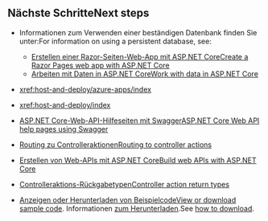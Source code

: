 ## <a name="next-steps"></a><span data-ttu-id="fb755-101">Nächste Schritte</span><span class="sxs-lookup"><span data-stu-id="fb755-101">Next steps</span></span>

* <span data-ttu-id="fb755-102">Informationen zum Verwenden einer beständigen Datenbank finden Sie unter:</span><span class="sxs-lookup"><span data-stu-id="fb755-102">For information on using a persistent database, see:</span></span>

  * [<span data-ttu-id="fb755-103">Erstellen einer Razor-Seiten-Web-App mit ASP.NET Core</span><span class="sxs-lookup"><span data-stu-id="fb755-103">Create a Razor Pages web app with ASP.NET Core</span></span>](xref:tutorials/index)
  * [<span data-ttu-id="fb755-104">Arbeiten mit Daten in ASP.NET Core</span><span class="sxs-lookup"><span data-stu-id="fb755-104">Work with data in ASP.NET Core</span></span>](xref:data/index)

* <xref:host-and-deploy/azure-apps/index>
* <xref:host-and-deploy/index>
* [<span data-ttu-id="fb755-105">ASP.NET Core-Web-API-Hilfeseiten mit Swagger</span><span class="sxs-lookup"><span data-stu-id="fb755-105">ASP.NET Core Web API help pages using Swagger</span></span>](xref:tutorials/web-api-help-pages-using-swagger)
* [<span data-ttu-id="fb755-106">Routing zu Controlleraktionen</span><span class="sxs-lookup"><span data-stu-id="fb755-106">Routing to controller actions</span></span>](xref:mvc/controllers/routing)
* [<span data-ttu-id="fb755-107">Erstellen von Web-APIs mit ASP.NET Core</span><span class="sxs-lookup"><span data-stu-id="fb755-107">Build web APIs with ASP.NET Core</span></span>](xref:web-api/index)
* [<span data-ttu-id="fb755-108">Controlleraktions-Rückgabetypen</span><span class="sxs-lookup"><span data-stu-id="fb755-108">Controller action return types</span></span>](xref:web-api/action-return-types)
* <span data-ttu-id="fb755-109">[Anzeigen oder Herunterladen von Beispielcode](https://github.com/aspnet/Docs/tree/master/aspnetcore/tutorials/first-web-api/samples)</span><span class="sxs-lookup"><span data-stu-id="fb755-109">[View or download sample code](https://github.com/aspnet/Docs/tree/master/aspnetcore/tutorials/first-web-api/samples).</span></span> <span data-ttu-id="fb755-110">Informationen [zum Herunterladen](xref:tutorials/index#how-to-download-a-sample).</span><span class="sxs-lookup"><span data-stu-id="fb755-110">See [how to download](xref:tutorials/index#how-to-download-a-sample).</span></span>
